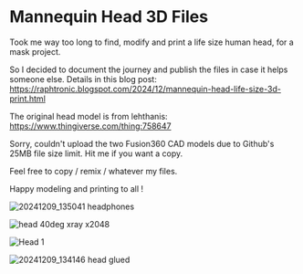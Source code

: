 # Mannequin Head 3D Files

Took me way too long to find, modify and print a life size human head, for a mask project.

So I decided to document the journey and publish the files in case it helps someone else. Details in this blog post: https://raphtronic.blogspot.com/2024/12/mannequin-head-life-size-3d-print.html

The original head model is from lehthanis: https://www.thingiverse.com/thing:758647

Sorry, couldn't upload the two Fusion360 CAD models due to Github's 25MB file size limit. Hit me if you want a copy.

Feel free to copy / remix / whatever my files.

Happy modeling and printing to all !

![20241209_135041 headphones](https://github.com/user-attachments/assets/8b7c2c19-430f-443d-8721-23e955631be1)

![head 40deg xray x2048](https://github.com/user-attachments/assets/7b9e7951-85ef-4bf3-a7ee-b9f227d7a47e)

![Head 1](https://github.com/user-attachments/assets/8fef1839-8133-4017-b310-71176491fe55)

![20241209_134146 head glued](https://github.com/user-attachments/assets/71db2419-7549-4d05-8212-3c75649d479b)
